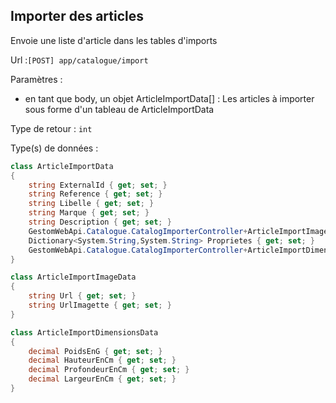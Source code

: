 ## <span id='importerarticles'>Importer des articles</span>

Envoie une liste d'article dans les tables d'imports

Url :`[POST] app/catalogue/import`

Paramètres : 

- en tant que body, un objet ArticleImportData[] : Les articles à importer sous forme d'un tableau de ArticleImportData

Type de retour : `int`

Type(s) de données :

```csharp
class ArticleImportData
{
	string ExternalId { get; set; }
	string Reference { get; set; }
	string Libelle { get; set; }
	string Marque { get; set; }
	string Description { get; set; }
	GestomWebApi.Catalogue.CatalogImporterController+ArticleImportImageData[] Images { get; set; }
	Dictionary<System.String,System.String> Proprietes { get; set; }
	GestomWebApi.Catalogue.CatalogImporterController+ArticleImportDimensionsData Dimensions { get; set; }
}

class ArticleImportImageData
{
	string Url { get; set; }
	string UrlImagette { get; set; }
}

class ArticleImportDimensionsData
{
	decimal PoidsEnG { get; set; }
	decimal HauteurEnCm { get; set; }
	decimal ProfondeurEnCm { get; set; }
	decimal LargeurEnCm { get; set; }
}

```
